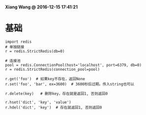 #### Xiang Wang @ 2016-12-15 17:41:21

# 基础
    import redis
    # 单独链接
    r = redis.StrictRedis(db=0)

    # 连接池
    pool = redis.ConnectionPool(host='localhost', port=6379, db=0)
    r = redis.StrictRedis(connection_pool=pool)

    r.get('foo')  # 如果key不存在，返回None
    r.set('foo', 'bar', ex=3600)  # 3600秒后过期。传入string也可以

    r.delete(key)   # 删除key，存在就是返回1, 否则返回0

    r.hset('dict', 'key', 'value')
    r.hdel('dict', 'key')  # 存在就返回1, 否则返回0
